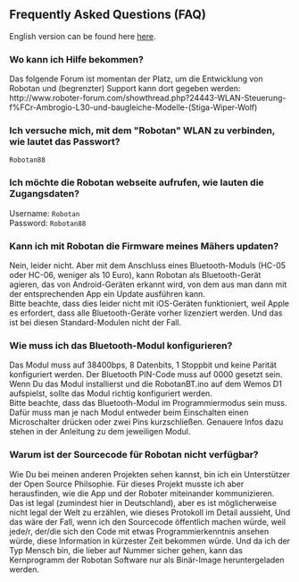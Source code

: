 <H2>Frequently Asked Questions (FAQ)</H2>
English version can be found here <A HREF="FAQ_de.md">here</A>.
<H3>Wo kann ich Hilfe bekommen?</H3>
Das folgende Forum ist momentan der Platz, um die Entwicklung von Robotan und
(begrenzter) Support kann dort gegeben werden:<BR>
  http://www.roboter-forum.com/showthread.php?24443-WLAN-Steuerung-f%FCr-Ambrogio-L30-und-baugleiche-Modelle-(Stiga-Wiper-Wolf)
<H3>Ich versuche mich, mit dem "Robotan" WLAN zu verbinden, wie lautet das
Passwort?</H3>
  <code>Robotan88</code>
<H3>Ich möchte die Robotan webseite aufrufen, wie lauten die Zugangsdaten?</H3>
  Username: <code>Robotan</code>  <BR>
Password: <code>Robotan88</code>
<H3>Kann ich mit Robotan die Firmware meines Mähers updaten?</H3>
Nein, leider nicht. Aber mit dem Anschluss eines Bluetooth-Moduls 
(HC-05 oder HC-06, weniger als 10 Euro), kann Robotan als Bluetooth-Gerät
agieren, das von Android-Geräten erkannt wird, von dem aus man dann mit der
entsprechenden App ein Update ausführen kann.<BR>
Bitte beachte, dass dies leider nicht mit iOS-Geräten funktioniert, weil
Apple es erfordert, dass alle Bluetooth-Geräte vorher lizenziert werden. 
Und das ist bei diesen Standard-Modulen nicht der Fall.
<H3>Wie muss ich das Bluetooth-Modul konfigurieren?</H3>
Das Modul muss auf 38400bps, 8 Datenbits, 1 Stoppbit und keine Parität 
konfiguriert werden. Der Bluetooth PIN-Code muss auf 0000 gesetzt sein.<BR>
Wenn Du das Modul installierst und die RobotanBT.ino auf dem Wemos D1 
aufspielst, sollte das Modul richtig konfiguriert werden.<BR>
Bitte beachte, dass das Bluetooth-Modul im Programmiermodus sein muss. Dafür
muss man je nach Modul entweder beim Einschalten einen Microschalter drücken
oder zwei Pins kurzschließen. Genauere Infos dazu stehen in der Anleitung zu
dem jeweiligen Modul.
<H3>Warum ist der Sourcecode für Robotan nicht verfügbar?</H3>
Wie Du bei meinen anderen Projekten sehen kannst, bin ich ein Unterstützer
der Open Source Philsophie. Für dieses Projekt musste ich aber herausfinden,
wie die App und der Roboter miteinander kommunizieren. Das ist legal
(zumindest hier in Deutschland), aber es ist möglicherweise nicht legal der Welt
zu erzählen, wie dieses Protokoll im Detail aussieht, Und das wäre der Fall, wenn
ich den Sourcecode öffentlich machen würde, weil jede/r, der/die sich den Code 
mit etwas Programmierkenntnis ansehen würde, diese Information in kürzester
Zeit bekommen würde.  
Und da ich der Typ Mensch bin, die lieber auf Nummer sicher gehen, kann das 
Kernprogramm der Robotan Software nur als Binär-Image heruntergeladen werden.
